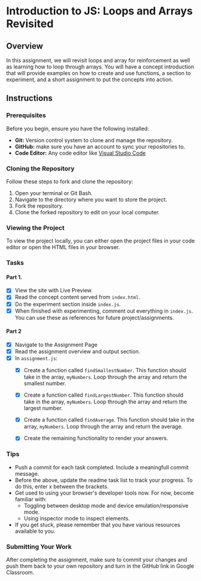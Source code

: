 # Introduction to JS: Loops and Arrays Revisited

## Overview
In this assignment, we will revisit loops and array for reinforcement as well as learning how to loop through arrays. You will have a concept introduction that will provide examples on how to create and use functions, a section to experiment, and a short assignment to put the concepts into action.

## Instructions

### Prerequisites

Before you begin, ensure you have the following installed:

- **Git:** Version control system to clone and manage the repository.
- **GitHub:** make sure you have an account to sync your repositories to.
- **Code Editor:** Any code editor like [Visual Studio Code](https://code.visualstudio.com/)

### Cloning the Repository

Follow these steps to fork and clone the repository:

1. Open your terminal or Git Bash.
2. Navigate to the directory where you want to store the project.
3. Fork the repository.
4. Clone the forked repository to edit on your local computer.

### Viewing the Project

To view the project locally, you can either open the project files in your code editor or open the HTML files in your browser.

### Tasks

#### Part 1.

- [x] View the site with Live Preview.
- [x] Read the concept content served from `index.html`.
- [x] Do the experiment section inside `index.js`.
- [x] When finished with experimenting, comment out everything in `index.js`. You can use these as references for future project/assignments.

#### Part 2

- [x] Navigate to the Assignment Page
- [x] Read the assignment overview and output section.
- [x] In `assignment.js`:
    - [x] Create a function called `findSmallestNumber`. This function should take in the array, `myNumbers`. Loop through the array and return the smallest number.
    - [x] Create a function called `findLargestNumber`. This function should take in the array, `myNumbers`. Loop through the array and return the largest number.
    - [x] Create a function called `findAverage`. This function should take in the array, `myNumbers`. Loop through the array and return the average.
    - [x] Create the remaining functionality to render your answers.


### Tips
- Push a commit for each task completed. Include a meaningfull commit message.
- Before the above, update the readme task list to track your progress. To do this, enter x between the brackets.
- Get used to using your browser's developer tools now. For now, become familiar with:
    - Toggling between desktop mode and device emulation/responsive mode.
    - Using inspector mode to inspect elements.
- If you get stuck, please remember that you have various resources available to you.


### Submitting Your Work

After completing the assignment, make sure to commit your changes and push them back to your own repository and turn in the GitHub link in Google Classroom.
